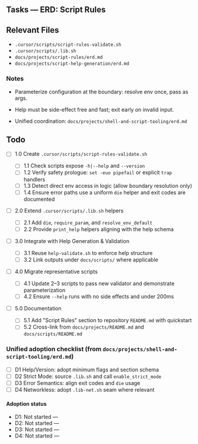 ## Tasks — ERD: Script Rules

## Relevant Files

- `.cursor/scripts/script-rules-validate.sh`
- `.cursor/scripts/.lib.sh`
- `docs/projects/script-rules/erd.md`
- `docs/projects/script-help-generation/erd.md`

### Notes

- Parameterize configuration at the boundary: resolve env once, pass as args.
- Help must be side-effect free and fast; exit early on invalid input.

- Unified coordination: `docs/projects/shell-and-script-tooling/erd.md`

## Todo

- [ ] 1.0 Create `.cursor/scripts/script-rules-validate.sh`

  - [ ] 1.1 Check scripts expose `-h|--help` and `--version`
  - [ ] 1.2 Verify safety prologue: `set -euo pipefail` or explicit `trap` handlers
  - [ ] 1.3 Detect direct env access in logic (allow boundary resolution only)
  - [ ] 1.4 Ensure error paths use a uniform `die` helper and exit codes are documented

- [ ] 2.0 Extend `.cursor/scripts/.lib.sh` helpers

  - [ ] 2.1 Add `die`, `require_param`, and `resolve_env_default`
  - [ ] 2.2 Provide `print_help` helpers aligning with the help schema

- [ ] 3.0 Integrate with Help Generation & Validation

  - [ ] 3.1 Reuse `help-validate.sh` to enforce help structure
  - [ ] 3.2 Link outputs under `docs/scripts/` where applicable

- [ ] 4.0 Migrate representative scripts

  - [ ] 4.1 Update 2–3 scripts to pass new validator and demonstrate parameterization
  - [ ] 4.2 Ensure `--help` runs with no side effects and under 200ms

- [ ] 5.0 Documentation

  - [ ] 5.1 Add "Script Rules" section to repository `README.md` with quickstart
  - [ ] 5.2 Cross-link from `docs/projects/README.md` and `docs/scripts/README.md`

### Unified adoption checklist (from `docs/projects/shell-and-script-tooling/erd.md`)

- [ ] D1 Help/Version: adopt minimum flags and section schema
- [ ] D2 Strict Mode: source `.lib.sh` and call `enable_strict_mode`
- [ ] D3 Error Semantics: align exit codes and `die` usage
- [ ] D4 Networkless: adopt `.lib-net.sh` seam where relevant

#### Adoption status

- D1: Not started —
- D2: Not started —
- D3: Not started —
- D4: Not started —
